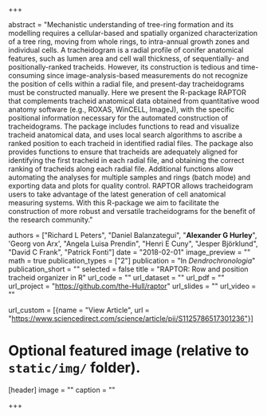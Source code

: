 +++

abstract = "Mechanistic understanding of tree-ring formation and its modelling requires a cellular-based and spatially organized characterization of a tree ring, moving from whole rings, to intra-annual growth zones and individual cells. A tracheidogram is a radial profile of conifer anatomical features, such as lumen area and cell wall thickness, of sequentially- and positionally-ranked tracheids. However, its construction is tedious and time-consuming since image-analysis-based measurements do not recognize the position of cells within a radial file, and present-day tracheidograms must be constructed manually. Here we present the R-package RAPTOR that complements tracheid anatomical data obtained from quantitative wood anatomy software (e.g., ROXAS, WinCELL, ImageJ), with the specific positional information necessary for the automated construction of tracheidograms. The package includes functions to read and visualize tracheid anatomical data, and uses local search algorithms to ascribe a ranked position to each tracheid in identified radial files. The package also provides functions to ensure that tracheids are adequately aligned for identifying the first tracheid in each radial file, and obtaining the correct ranking of tracheids along each radial file. Additional functions allow automating the analyses for multiple samples and rings (batch mode) and exporting data and plots for quality control. RAPTOR allows tracheidogram users to take advantage of the latest generation of cell anatomical measuring systems. With this R-package we aim to facilitate the construction of more robust and versatile tracheidograms for the benefit of the research community."
      
authors = ["Richard L Peters", "Daniel Balanzategui", "**Alexander G Hurley**", 'Georg von Arx', "Angela Luisa Prendin", "Henri E Cuny", "Jesper Björklund", "David C Frank", "Patrick Fonti"]
date = "2018-02-01"
image_preview = ""
math = true
publication_types = ["2"]
publication = "In *Dendrochronologia*"
publication_short = ""
selected = false
title = "RAPTOR: Row and position tracheid organizer in R"
url_code = ""
url_dataset = ""
url_pdf = ""
url_project = "https://github.com/the-Hull/raptor"
url_slides = ""
url_video = ""
      
url_custom = [{name = "View Article", url = "https://www.sciencedirect.com/science/article/pii/S1125786517301236"}]

      
# Optional featured image (relative to `static/img/` folder).
[header]
image = ""
caption = ""

+++